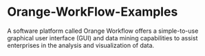 # Orange-WorkFlow-Examples
A software platform called Orange Workflow offers a simple-to-use graphical user interface (GUI) and data mining capabilities to assist enterprises in the analysis and visualization of data.
